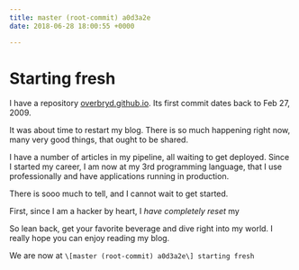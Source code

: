 ```yaml
---
title: master (root-commit) a0d3a2e
date: 2018-06-28 18:00:55 +0000

---
```

# Starting fresh

I have a repository
[overbryd.github.io](https://github.com/Overbryd/overbryd.github.io). Its first
commit dates back to Feb 27, 2009.

It was about time to restart my blog. There is so much happening right now,
many very good things, that ought to be shared.

I have a number of articles in my pipeline, all waiting to get deployed. Since I started my career, I am now at my 3rd programming language, that I use professionally and have applications running in production.

There is sooo much to tell, and I cannot wait to get started.

First, since I am a hacker by heart, I _have completely reset_ my 

So lean back, get your favorite beverage and dive right into my world.
I really hope you can enjoy reading my blog.

We are now at `\[master (root-commit) a0d3a2e\] starting fresh`
